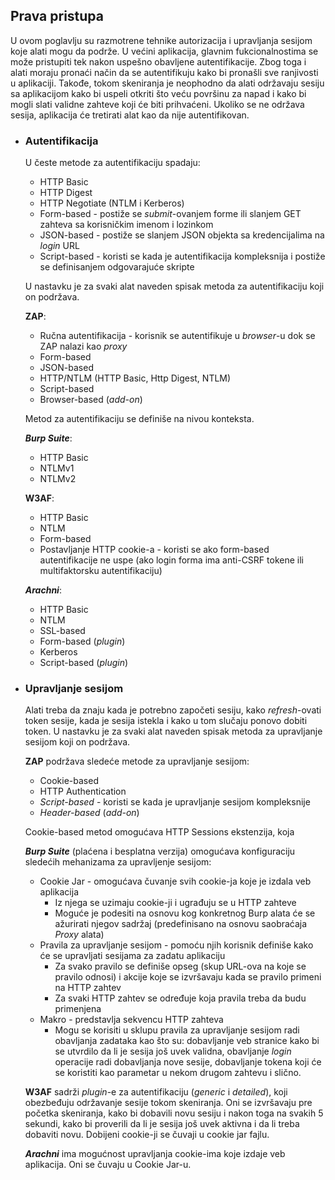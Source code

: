 ## Prava pristupa

U ovom poglavlju su razmotrene tehnike autorizacija i upravljanja sesijom koje alati mogu da podrže. U većini aplikacija, glavnim fukcionalnostima se može pristupiti tek nakon uspešno obavljene autentifikacije. Zbog toga i alati moraju pronaći način da se autentifikuju kako bi pronašli sve ranjivosti u aplikaciji. Takođe, tokom skeniranja je neophodno da alati održavaju sesiju sa aplikacijom kako bi uspeli otkriti što veću površinu za napad i kako bi mogli slati validne zahteve koji će biti prihvaćeni. Ukoliko se ne održava sesija, aplikacija će tretirati alat kao da nije autentifikovan.

- ### Autentifikacija

    U česte metode za autentifikaciju spadaju:
    
    - HTTP Basic
    - HTTP Digest
    - HTTP Negotiate (NTLM i Kerberos)
    - Form-based - postiže se *submit*-ovanjem forme ili slanjem GET zahteva sa korisničkim imenom i lozinkom
    - JSON-based - postiže se slanjem JSON objekta sa kredencijalima na *login* URL
    - Script-based - koristi se kada je autentifikacija kompleksnija i postiže se definisanjem odgovarajuće skripte 

    U nastavku je za svaki alat naveden spisak metoda za autentifikaciju koji on podržava.
    
    **ZAP**: 
    - Ručna autentifikacija - korisnik se autentifikuje u *browser*-u dok se ZAP nalazi kao *proxy*
    - Form-based
    - JSON-based
    - HTTP/NTLM (HTTP Basic, Http Digest, NTLM)
    - Script-based
    - Browser-based (*add-on*)

    Metod za autentifikaciju se definiše na nivou konteksta.

    ***Burp Suite***: 
    - HTTP Basic
    - NTLMv1
    - NTLMv2

    **W3AF**: 
    - HTTP Basic
    - NTLM
    - Form-based
    - Postavljanje HTTP cookie-a - koristi se ako form-based autentifikacije ne uspe (ako login forma ima anti-CSRF tokene ili multifaktorsku autentifikaciju)

    ***Arachni***: 
    - HTTP Basic
    - NTLM
    - SSL-based
    - Form-based (*plugin*)
    - Kerberos
    - Script-based (*plugin*)

- ### Upravljanje sesijom

    Alati treba da znaju kada je potrebno započeti sesiju, kako *refresh*-ovati token sesije, kada je sesija istekla i kako u tom slučaju ponovo dobiti token.
    U nastavku je za svaki alat naveden spisak metoda za upravljanje sesijom koji on podržava.
    
    **ZAP** podržava sledeće metode za upravljanje sesijom:
    - Cookie-based
    - HTTP Authentication
    - *Script-based* - koristi se kada je upravljanje sesijom kompleksnije
    - *Header-based* (*add-on*)

    Cookie-based metod omogućava HTTP Sessions ekstenzija, koja 

    ***Burp Suite*** (plaćena i besplatna verzija) omogućava konfiguraciju sledećih mehanizama za upravljenje sesijom:

    - Cookie Jar - omogućava čuvanje svih cookie-ja koje je izdala veb aplikacija
      - Iz njega se uzimaju cookie-ji i ugrađuju se u HTTP zahteve
      - Moguće je podesiti na osnovu kog konkretnog Burp alata će se ažurirati njegov sadržaj (predefinisano na osnovu saobraćaja *Proxy* alata)
    - Pravila za upravljanje sesijom - pomoću njih korisnik definiše kako će se upravljati sesijama za zadatu aplikaciju
      - Za svako pravilo se definiše opseg (skup URL-ova na koje se pravilo odnosi) i akcije koje se izvršavaju kada se pravilo primeni na HTTP zahtev
      - Za svaki HTTP zahtev se određuje koja pravila treba da budu primenjena
    - Makro - predstavlja sekvencu HTTP zahteva
      - Mogu se korisiti u sklupu pravila za upravljanje sesijom radi obavljanja zadataka kao što su: dobavljanje veb stranice kako bi se utvrdilo da li je sesija još uvek validna, obavljanje *login* operacije radi dobavljanja nove sesije, dobavljanje tokena koji će se koristiti kao parametar u nekom drugom zahtevu i slično. 
    

    **W3AF** sadrži *plugin*-e za autentifikaciju (*generic* i *detailed*), koji obezbeđuju održavanje sesije tokom skeniranja. Oni se izvršavaju pre početka skeniranja, kako bi dobavili novu sesiju i nakon toga na svakih 5 sekundi, kako bi proverili da li je sesija još uvek aktivna i da li treba dobaviti novu. Dobijeni cookie-ji se čuvaji u cookie jar fajlu. 

    ***Arachni*** ima mogućnost upravljanja cookie-ima koje izdaje veb aplikacija. Oni se čuvaju u Cookie Jar-u.
